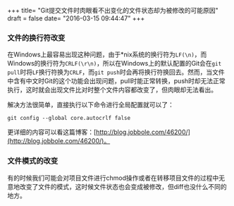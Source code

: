 +++
title= "Git提交文件时肉眼看不出变化的文件状态却为被修改的可能原因"
draft = false
date= "2016-03-15 09:44:47"
+++

### 文件的换行符改变

在Windows上最容易出现这种问题，由于*nix系统的换行符为`LF(\n)`，而Windows的换行符为`CRLF(\r\n)`，所以在Windows上的默认配置的Git会在`git pull`时将`LF`换行符换为`CRLF`，而`git push`时会再将换行符换回去。然而，当文件中含有中文时Git的这个功能会出现问题，pull时能正常转换，push时却无法正常执行，这时就会出现文件比对时整个文件内容都改变了，但肉眼却无法看出。

解决方法很简单，直接执行以下命令进行全局配置就可以了：

```shell
git config --global core.autocrlf false
```

更详细的内容可以看这篇博客：[http://blog.jobbole.com/46200/](http://blog.jobbole.com/46200/)。

### 文件模式的改变

有的时候我们可能会对项目文件进行chmod操作或者在转移项目文件的过程中无意地改变了文件的模式，这时候文件状态也会变成被修改，但diff也没什么不同的地方。